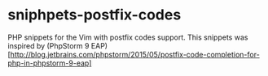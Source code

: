 # sniphpets-postfix-codes

PHP snippets for the Vim with postfix codes support. This snippets was inspired by (PhpStorm 9 EAP)[http://blog.jetbrains.com/phpstorm/2015/05/postfix-code-completion-for-php-in-phpstorm-9-eap]

